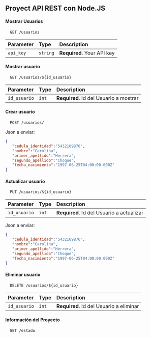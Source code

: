 
## Proyect API REST con Node.JS

#### Mostrar Usuarios

```http
  GET /usuarios
```

| Parameter | Type     | Description                |
| :-------- | :------- | :------------------------- |
| `api_key` | `string` | **Required**. Your API key |

#### Mostrar usuario

```http
  GET /usuarios/${id_usuario}
```

| Parameter | Type     | Description                       |
| :-------- | :------- | :-------------------------------- |
| `id_usuario`      | `int` | **Required**. Id del Usuario a mostrar |

#### Crear usuario

```http
  POST /usuarios/
```
Json a enviar:
```json
{
   "cedula_identidad":"5432109876",
   "nombre":"Carolina",
   "primer_apellido":"Herrera",
   "segundo_apellido":"Choque",
   "fecha_nacimiento":"1997-06-25T04:00:00.000Z"
}
```

#### Actualizar usuario

```http
  PUT /usuarios/${id_usuario}
```

| Parameter | Type     | Description                       |
| :-------- | :------- | :-------------------------------- |
| `id_usuario`      | `int` | **Required**. Id del Usuario a actualizar |

Json a enviar:
```json
{
   "cedula_identidad":"5432109876",
   "nombre":"Carolina",
   "primer_apellido":"Herrera",
   "segundo_apellido":"Choque",
   "fecha_nacimiento":"1997-06-25T04:00:00.000Z"
}
```

#### Eliminar usuario

```http
  DELETE /usuarios/${id_usuario}
```

| Parameter | Type     | Description                       |
| :-------- | :------- | :-------------------------------- |
| `id_usuario`      | `int` | **Required**. Id del Usuario a eliminar |

#### Información del Proyecto

```http
  GET /estado
```

